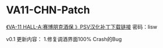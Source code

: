 # VA11-CHN-Patch

[《VA-11 HALL-A:赛博朋克酒保 》PSV汉化补丁下载链接](https://pan.baidu.com/s/1u_J5LeV45T80orvPvZSwww)
密码：lisw

v0.1
更新内容：
1.修复调酒界面100% Crash的Bug
